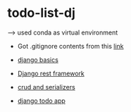 # todo-list-dj

--> used conda as virtual environment

- Got .gitignore contents from this [link](https://www.toptal.com/developers/gitignore/api/django)

- [django basics](https://youtu.be/f7qyIIGiBmE?list=TLPQMDgwNDIwMjLjQfZ0Xxunzg)

- [Django rest framework](https://www.ginkgobioworks.com/2021/02/04/creating-a-rest-api-using-django-rest-framework/)

- [crud and serializers](https://www.youtube.com/watch?v=TmsD8QExZ84)

- [django todo app](https://www.youtube.com/watch?v=W9BjUoot2Eo)
